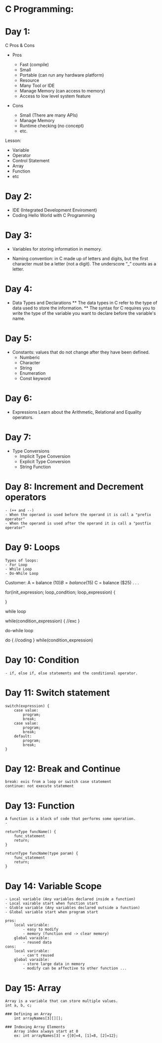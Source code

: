 # C Programming:

# Day 1:

C Pros & Cons

- Pros
    - Fast (compile)
    - Small 
    - Portable (can run any hardware platform)
    - Resource
    - Many Tool or IDE
    - Manage Memory (can access to memory)
    - Access to low level system feature

- Cons
    - Small (There are many APIs)
    - Manage Memory 
    - Runtime checking (no concept)
    - etc.

Lesson:

- Variable
- Operator
- Control Statement
- Array
- Function
- etc 


# Day 2:

- IDE (Integrated Development Enviroment)
- Coding Hello World with C Programming


# Day 3:

- Variables for storing information in memory.

- Naming convention: in C made up of letters and digits,
but the first character must be a letter (not a digit).
The underscore “_” counts as a letter.


# Day 4:

- Data Types and Declarations
**
The data types in C refer to the type of data used to store the information.
**
The syntax for C requires you to write the type
of the variable you want to declare before the variable's name.


# Day 5:

- Constants: values that do not change after they have been defined.
    - Numberic
    - Character
    - String 
    - Enumeration 
    - Const keyword

# Day 6:

- Expressions
    Learn about the Arithmetic, Relational and Equality operators.

# Day 7:

- Type Conversions
    - Implicit Type Conversion
    - Explicit Type Conversion
    - String Function

# Day 8: Increment and Decrement operators

    - (++ and --)
    - When the operand is used before the operand it is call a "prefix operator"
    - When the operand is used after the operand it is call a "postfix operator"

# Day 9: Loops

    Types of loops:
    - For Loop
    - While Loop
    - Do-While Loop


Customer:
    A = balance ($10)
    B = balance ($15)
    C = balance ($25)
    .
    .
    .

for(init_expression; loop_condition; loop_expression) {

}          

while loop

while(condition_expression) {
    //exc
}

do-while loop

do {
    //coding 
}
while(condition_expression)


# Day 10: Condition
    - if, else if, else statements and the conditional operator.

# Day 11: Switch statement

    switch(expression) {
        case value:
            program;
            break;
        case value:
            program;
            break;
        default:
            program;
            break;    
    }

# Day 12: Break and Continue

    break: exis from a loop or switch case statement
    continue: not execute statement 


# Day 13: Function

    A function is a block of code that performs some operation.
    -
    
    returnType funcName() {
        func_statement
        return;
    }
    
    returnType funcName(type param) {
        func_statement
        return;
    }

# Day 14: Variable Scope

    - Local variable (Any variables declared inside a function)
    - Local vairable start when function start
    - Globle variable (Any variables declared outside a function)
    - Global variable start when program start

    pros:
        local varirable:
            - easy to modify
            - memory (function end -> clear memory)
        global varaible:
            - reused data
    cons:
        local varirable:
            - can't reused
        global varaible:
            - store large data in memory
            - modify can be affective to other function ...

# Day 15: Array

    Array is a variable that can store multiple values.
    int a, b, c;

    ### Defining an Array
        int arrayNames[3][][];
    
    ### Indexing Array Elements
        Array index always start at 0
        ex: int arrayNames[3] = {[0]=4, [1]=8, [2]=12};

